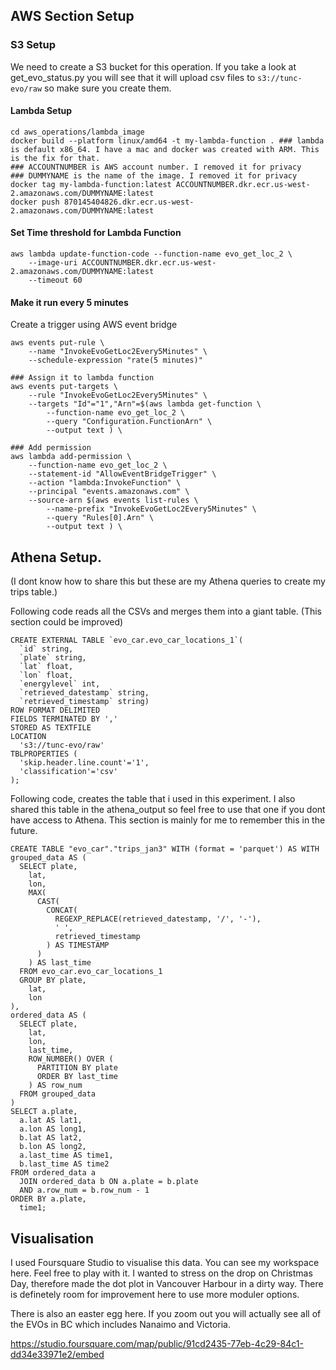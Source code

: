 
## AWS Section Setup

### S3 Setup
We need to create a S3 bucket for this operation. If you take a look at get_evo_status.py you will see that it will upload csv files to `s3://tunc-evo/raw` so make sure you create them.

#### Lambda Setup
```
cd aws_operations/lambda_image
docker build --platform linux/amd64 -t my-lambda-function . ### lambda is default x86_64. I have a mac and docker was created with ARM. This is the fix for that.
### ACCOUNTNUMBER is AWS account number. I removed it for privacy
### DUMMYNAME is the name of the image. I removed it for privacy
docker tag my-lambda-function:latest ACCOUNTNUMBER.dkr.ecr.us-west-2.amazonaws.com/DUMMYNAME:latest
docker push 870145404826.dkr.ecr.us-west-2.amazonaws.com/DUMMYNAME:latest
```

#### Set Time threshold for Lambda Function
```
aws lambda update-function-code --function-name evo_get_loc_2 \
    --image-uri ACCOUNTNUMBER.dkr.ecr.us-west-2.amazonaws.com/DUMMYNAME:latest
    --timeout 60
```

#### Make it run every 5 minutes
Create a trigger using AWS event bridge
```
aws events put-rule \
    --name "InvokeEvoGetLoc2Every5Minutes" \
    --schedule-expression "rate(5 minutes)" 

### Assign it to lambda function
aws events put-targets \
    --rule "InvokeEvoGetLoc2Every5Minutes" \
    --targets "Id"="1","Arn"=$(aws lambda get-function \
        --function-name evo_get_loc_2 \
        --query "Configuration.FunctionArn" \
        --output text ) \

### Add permission
aws lambda add-permission \
    --function-name evo_get_loc_2 \
    --statement-id "AllowEventBridgeTrigger" \
    --action "lambda:InvokeFunction" \
    --principal "events.amazonaws.com" \
    --source-arn $(aws events list-rules \
        --name-prefix "InvokeEvoGetLoc2Every5Minutes" \
        --query "Rules[0].Arn" \
        --output text ) \
```
## Athena Setup.
(I dont know how to share this but these are my Athena queries to create my trips table.)

Following code reads all the CSVs and merges them into a giant table. (This section could be improved)
```
CREATE EXTERNAL TABLE `evo_car.evo_car_locations_1`(
  `id` string, 
  `plate` string, 
  `lat` float, 
  `lon` float, 
  `energylevel` int, 
  `retrieved_datestamp` string, 
  `retrieved_timestamp` string)
ROW FORMAT DELIMITED
FIELDS TERMINATED BY ',' 
STORED AS TEXTFILE
LOCATION
  's3://tunc-evo/raw'
TBLPROPERTIES (
  'skip.header.line.count'='1',
  'classification'='csv'
);
```
Following code, creates the table that i used in this experiment. I also shared this table in the athena_output so feel free to use that one if you dont have access to Athena. This section is mainly for me to remember this in the future.
```
CREATE TABLE "evo_car"."trips_jan3" WITH (format = 'parquet') AS WITH grouped_data AS (
  SELECT plate,
    lat,
    lon,
    MAX(
      CAST(
        CONCAT(
          REGEXP_REPLACE(retrieved_datestamp, '/', '-'),
          ' ',
          retrieved_timestamp
        ) AS TIMESTAMP
      )
    ) AS last_time
  FROM evo_car.evo_car_locations_1
  GROUP BY plate,
    lat,
    lon
),
ordered_data AS (
  SELECT plate,
    lat,
    lon,
    last_time,
    ROW_NUMBER() OVER (
      PARTITION BY plate
      ORDER BY last_time
    ) AS row_num
  FROM grouped_data
)
SELECT a.plate,
  a.lat AS lat1,
  a.lon AS long1,
  b.lat AS lat2,
  b.lon AS long2,
  a.last_time AS time1,
  b.last_time AS time2
FROM ordered_data a
  JOIN ordered_data b ON a.plate = b.plate
  AND a.row_num = b.row_num - 1
ORDER BY a.plate,
  time1;
```

## Visualisation
I used Foursquare Studio to visualise this data. You can see my workspace here. Feel free to play with it. I wanted to stress on the drop on Christmas Day, therefore made the dot plot in Vancouver Harbour in a dirty way. There is definetely room for improvement here to use more moduler options.

There is also an easter egg here. If you zoom out you will actually see all of the EVOs in BC which includes Nanaimo and Victoria.

https://studio.foursquare.com/map/public/91cd2435-77eb-4c29-84c1-dd34e33971e2/embed
